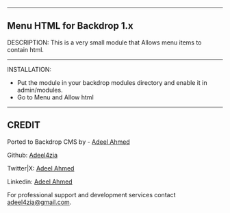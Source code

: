 
-------------------------------------------------------------------------------
Menu HTML for Backdrop 1.x
-------------------------------------------------------------------------------

DESCRIPTION:
This is a very small module that Allows menu items to contain html.

-------------------------------------------------------------------------------

INSTALLATION:
* Put the module in your backdrop modules directory and enable it in 
  admin/modules. 
* Go to Menu and Allow html

-----------------------------------------------------------------------------
CREDIT
-----------------------------------------------------------------------------
Ported to Backdrop CMS by - [Adeel Ahmed](https://github.com/adeel4zia)

Github:   [Adeel4zia](https://github.com/adeel4zia)

Twitter|X: [Adeel Ahmed](https://x.com/adeel4zia)

Linkedin:  [Adeel Ahmed](https://www.linkedin.com/in/adeel4zia)
 
For professional support and development services contact adeel4zia@gmail.com.
